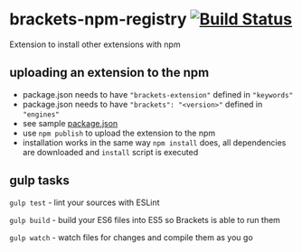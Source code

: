 # brackets-npm-registry [![Build Status](https://travis-ci.org/zaggino/brackets-npm-registry.svg?branch=master)](https://travis-ci.org/zaggino/brackets-npm-registry)
Extension to install other extensions with npm

## uploading an extension to the npm

- package.json needs to have `"brackets-extension"` defined in `"keywords"`
- package.json needs to have `"brackets": "<version>"` defined in `"engines"`
- see sample [package.json](https://github.com/zaggino/brackets-es6-hello-world/blob/master/package.json)
- use `npm publish` to upload the extension to the npm
- installation works in the same way `npm install` does, all dependencies are downloaded and `install` script is executed

## gulp tasks

`gulp test` - lint your sources with ESLint

`gulp build` - build your ES6 files into ES5 so Brackets is able to run them

`gulp watch` - watch files for changes and compile them as you go
